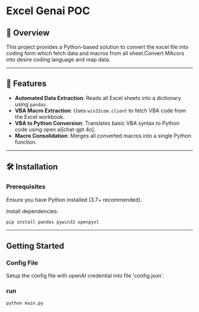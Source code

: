 # Excel Genai POC

## 📌 Overview  
This project provides a Python-based solution to convert the excel file into coding form which fetch data and macros from all sheet.Convert MAcors into desire coding language and map data.
  
---

## 🚀 Features  
- **Automated Data Extraction**: Reads all Excel sheets into a dictionary using `pandas`.  
- **VBA Macro Extraction**: Uses `win32com.client` to fetch VBA code from the Excel workbook.  
- **VBA to Python Conversion**: Translates basic VBA syntax to Python code using open ai[chat-gpt 4o].  
- **Macro Consolidation**: Merges all converted macros into a single Python function.  

---

## 🛠 Installation  
### **Prerequisites**  
Ensure you have Python installed (3.7+ recommended).  

Install dependencies:  
```bash
pip install pandas pywin32 openpyxl
```
---
## Getting Started
### Config File
Setup the config file with openAI credential into file 'config.json'.

### run
```
python main.py
```